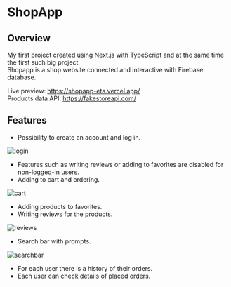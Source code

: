 # ShopApp

## Overview

My first project created using Next.js with TypeScript and at the same time the first such big project. \
Shopapp is a shop website connected and interactive with Firebase database.

Live preview: https://shopapp-eta.vercel.app/ \
Products data API: https://fakestoreapi.com/

## Features

-   Possibility to create an account and log in.

![login](https://user-images.githubusercontent.com/104914995/193809722-9e78ef4a-9c0b-4ee7-9eb5-54e6b4019b83.gif)

-   Features such as writing reviews or adding to favorites are disabled for non-logged-in users.
-   Adding to cart and ordering.

![cart](https://user-images.githubusercontent.com/104914995/193809715-2b99c3e9-ac32-4fad-9453-a732bb698e5c.gif)

-   Adding products to favorites.
-   Writing reviews for the products.

![reviews](https://user-images.githubusercontent.com/104914995/193809728-2597e9d2-816d-4ea8-a986-cfc5131f240d.gif)

-   Search bar with prompts.

![searchbar](https://user-images.githubusercontent.com/104914995/193810965-7771fff8-045b-4df4-a16e-47f71a3f7fa1.gif)

-   For each user there is a history of their orders.
-   Each user can check details of placed orders.
